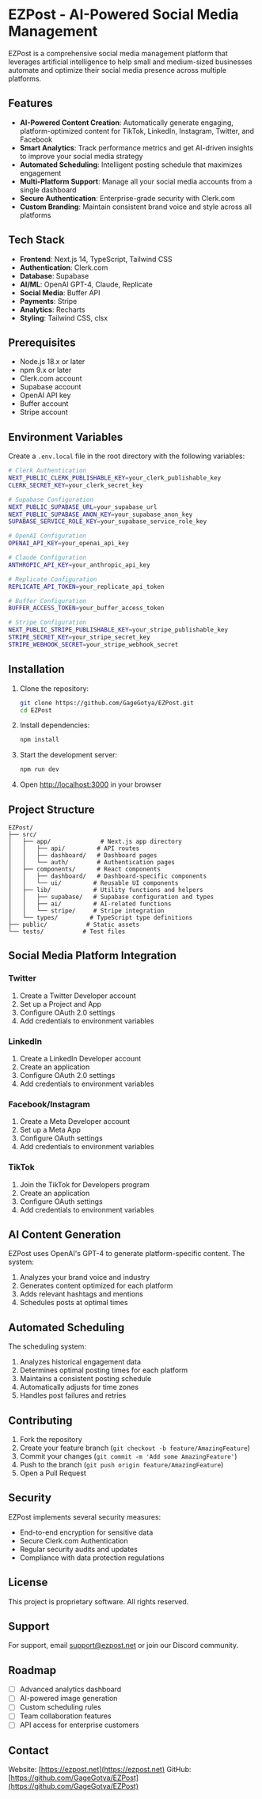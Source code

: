 # EZPost - AI-Powered Social Media Management

EZPost is a comprehensive social media management platform that leverages artificial intelligence to help small and medium-sized businesses automate and optimize their social media presence across multiple platforms.

## Features

- **AI-Powered Content Creation**: Automatically generate engaging, platform-optimized content for TikTok, LinkedIn, Instagram, Twitter, and Facebook
- **Smart Analytics**: Track performance metrics and get AI-driven insights to improve your social media strategy
- **Automated Scheduling**: Intelligent posting schedule that maximizes engagement
- **Multi-Platform Support**: Manage all your social media accounts from a single dashboard
- **Secure Authentication**: Enterprise-grade security with Clerk.com
- **Custom Branding**: Maintain consistent brand voice and style across all platforms

## Tech Stack

- **Frontend**: Next.js 14, TypeScript, Tailwind CSS
- **Authentication**: Clerk.com
- **Database**: Supabase
- **AI/ML**: OpenAI GPT-4, Claude, Replicate
- **Social Media**: Buffer API
- **Payments**: Stripe
- **Analytics**: Recharts
- **Styling**: Tailwind CSS, clsx

## Prerequisites

- Node.js 18.x or later
- npm 9.x or later
- Clerk.com account
- Supabase account
- OpenAI API key
- Buffer account
- Stripe account

## Environment Variables

Create a `.env.local` file in the root directory with the following variables:

```bash
# Clerk Authentication
NEXT_PUBLIC_CLERK_PUBLISHABLE_KEY=your_clerk_publishable_key
CLERK_SECRET_KEY=your_clerk_secret_key

# Supabase Configuration
NEXT_PUBLIC_SUPABASE_URL=your_supabase_url
NEXT_PUBLIC_SUPABASE_ANON_KEY=your_supabase_anon_key
SUPABASE_SERVICE_ROLE_KEY=your_supabase_service_role_key

# OpenAI Configuration
OPENAI_API_KEY=your_openai_api_key

# Claude Configuration
ANTHROPIC_API_KEY=your_anthropic_api_key

# Replicate Configuration
REPLICATE_API_TOKEN=your_replicate_api_token

# Buffer Configuration
BUFFER_ACCESS_TOKEN=your_buffer_access_token

# Stripe Configuration
NEXT_PUBLIC_STRIPE_PUBLISHABLE_KEY=your_stripe_publishable_key
STRIPE_SECRET_KEY=your_stripe_secret_key
STRIPE_WEBHOOK_SECRET=your_stripe_webhook_secret
```

## Installation

1. Clone the repository:
   ```bash
   git clone https://github.com/GageGotya/EZPost.git
   cd EZPost
   ```

2. Install dependencies:
   ```bash
   npm install
   ```

3. Start the development server:
   ```bash
   npm run dev
   ```

4. Open [http://localhost:3000](http://localhost:3000) in your browser

## Project Structure

```
EZPost/
├── src/
│   ├── app/              # Next.js app directory
│   │   ├── api/         # API routes
│   │   ├── dashboard/   # Dashboard pages
│   │   └── auth/        # Authentication pages
│   ├── components/      # React components
│   │   ├── dashboard/   # Dashboard-specific components
│   │   └── ui/         # Reusable UI components
│   ├── lib/            # Utility functions and helpers
│   │   ├── supabase/   # Supabase configuration and types
│   │   ├── ai/         # AI-related functions
│   │   └── stripe/     # Stripe integration
│   └── types/         # TypeScript type definitions
├── public/           # Static assets
└── tests/           # Test files
```

## Social Media Platform Integration

### Twitter
1. Create a Twitter Developer account
2. Set up a Project and App
3. Configure OAuth 2.0 settings
4. Add credentials to environment variables

### LinkedIn
1. Create a LinkedIn Developer account
2. Create an application
3. Configure OAuth 2.0 settings
4. Add credentials to environment variables

### Facebook/Instagram
1. Create a Meta Developer account
2. Set up a Meta App
3. Configure OAuth settings
4. Add credentials to environment variables

### TikTok
1. Join the TikTok for Developers program
2. Create an application
3. Configure OAuth settings
4. Add credentials to environment variables

## AI Content Generation

EZPost uses OpenAI's GPT-4 to generate platform-specific content. The system:
1. Analyzes your brand voice and industry
2. Generates content optimized for each platform
3. Adds relevant hashtags and mentions
4. Schedules posts at optimal times

## Automated Scheduling

The scheduling system:
1. Analyzes historical engagement data
2. Determines optimal posting times for each platform
3. Maintains a consistent posting schedule
4. Automatically adjusts for time zones
5. Handles post failures and retries

## Contributing

1. Fork the repository
2. Create your feature branch (`git checkout -b feature/AmazingFeature`)
3. Commit your changes (`git commit -m 'Add some AmazingFeature'`)
4. Push to the branch (`git push origin feature/AmazingFeature`)
5. Open a Pull Request

## Security

EZPost implements several security measures:
- End-to-end encryption for sensitive data
- Secure Clerk.com Authentication
- Regular security audits and updates
- Compliance with data protection regulations

## License

This project is proprietary software. All rights reserved.

## Support

For support, email support@ezpost.net or join our Discord community.

## Roadmap

- [ ] Advanced analytics dashboard
- [ ] AI-powered image generation
- [ ] Custom scheduling rules
- [ ] Team collaboration features
- [ ] API access for enterprise customers

## Contact

Website: [https://ezpost.net](https://ezpost.net)
GitHub: [https://github.com/GageGotya/EZPost](https://github.com/GageGotya/EZPost) 